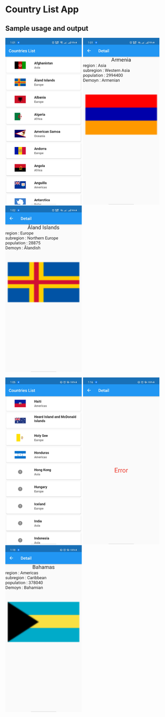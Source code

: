 # Country List App

## Sample usage and output

<img src="output_images/p1.jpg" alt="image" width="240"/> <img src="output_images/p2.jpg" alt="image" width="240"/> <img src="output_images/p3.jpg" alt="image" width="240"/>

<img src="output_images/p4.jpg" alt="image" width="240"/> <img src="output_images/p5.jpg" alt="image" width="240"/> <img src="output_images/p6.jpg" alt="image" width="240"/>
